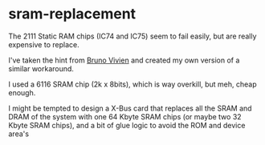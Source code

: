 # sram-replacement

The 2111 Static RAM chips (IC74 and IC75) seem to fail easily, but are really expensive to replace.

I've taken the hint from [Bruno Vivien](http://bruno.vivien.pagesperso-orange.fr/DAI/reparation/panne1.htm) and created my own version of a similar workaround.

I used a 6116 SRAM chip (2k x 8bits), which is way overkill, but meh, cheap enough.

I might be tempted to design a X-Bus card that replaces all the SRAM and DRAM of the system with one 64 Kbyte SRAM chips (or maybe two 32 Kbyte SRAM chips), and a bit of glue logic to avoid the ROM and device area's

